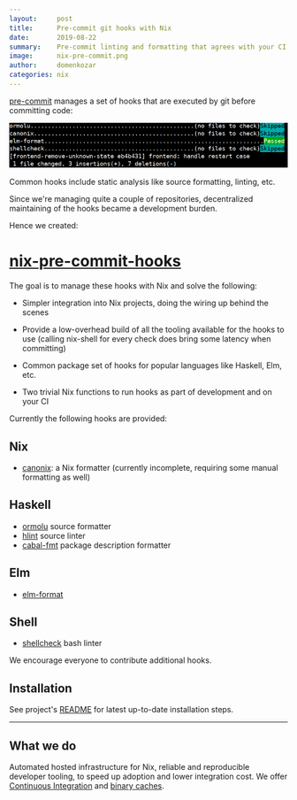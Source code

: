 ```yaml
---
layout:     post
title:      Pre-commit git hooks with Nix
date:       2019-08-22
summary:    Pre-commit linting and formatting that agrees with your CI
image:      nix-pre-commit.png
author:     domenkozar
categories: nix
---
```


[pre-commit](https://pre-commit.com/) manages a set of hooks that are executed by git before committing code:

![pre-commit.png](/images/nix-pre-commit.png)

Common hooks include static analysis like source formatting, linting, etc.

Since we're managing quite a couple of repositories, decentralized maintaining of
the hooks became a development burden.

Hence we created:

# [nix-pre-commit-hooks](https://github.com/hercules-ci/nix-pre-commit-hooks)

The goal is to manage these hooks with Nix and solve the following:

- Simpler integration into Nix projects, doing the wiring up behind the scenes

- Provide a low-overhead build of all the tooling available for the hooks to use
   (calling nix-shell for every check does bring some latency when committing)

- Common package set of hooks for popular languages like Haskell, Elm, etc.

- Two trivial Nix functions to run hooks as part of development and on your CI

Currently the following hooks are provided:


## Nix

- [canonix](https://github.com/hercules-ci/canonix/): a Nix formatter (currently incomplete, requiring some manual formatting as well)

## Haskell

- [ormolu](https://github.com/tweag/ormolu) source formatter
- [hlint](https://github.com/ndmitchell/hlint) source linter
- [cabal-fmt](https://github.com/phadej/cabal-fmt) package description formatter

## Elm

- [elm-format](https://github.com/avh4/elm-format)

## Shell

- [shellcheck](https://github.com/koalaman/shellcheck) bash linter

We encourage everyone to contribute additional hooks.

## Installation

See project's [README](https://github.com/hercules-ci/nix-pre-commit-hooks#installation--usage)
for latest up-to-date installation steps.


---

## What we do

Automated hosted infrastructure for Nix, reliable and reproducible developer tooling, to speed up adoption and lower integration cost.
We offer [Continuous Integration](https://hercules-ci.com) and [binary caches](https://cachix.org).
